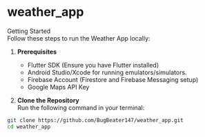 # weather_app

Getting Started  
Follow these steps to run the Weather App locally:

1. **Prerequisites**  
   - Flutter SDK (Ensure you have Flutter installed)  
   - Android Studio/Xcode for running emulators/simulators.  
   - Firebase Account (Firestore and Firebase Messaging setup)  
   - Google Maps API Key  

2. **Clone the Repository**  
   Run the following command in your terminal:

```bash
git clone https://github.com/BugBeater147/weather_app.git
cd weather_app
